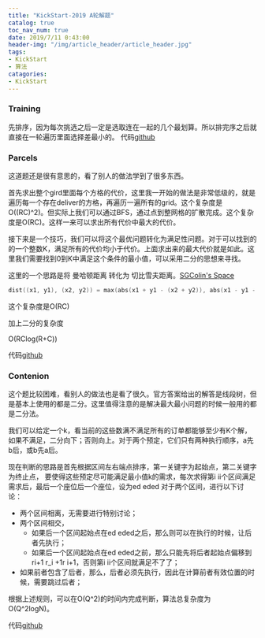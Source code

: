 ```yaml
---
title: "KickStart-2019 A轮解题"
catalog: true
toc_nav_num: true
date: 2019/7/11 0:43:00
header-img: "/img/article_header/article_header.jpg"
tags:
- KickStart
- 算法
catagories:
- KickStart
---
```


### Training
先排序，因为每次挑选之后一定是选取连在一起的几个最划算。所以排完序之后就直接在一轮遍历里面选择差最小的。
代码[github](https://github.com/CrowFea/CodeRepo/tree/master/KickStart/2019%20A)

### Parcels
这道题还是很有意思的，看了别人的做法学到了很多东西。

首先求出整个gird里面每个方格的代价，这里我一开始的做法是非常低级的，就是遍历每一个存在deliver的方格，再遍历一遍所有的grid。这个复杂度是O((RC)^2)。但实际上我们可以通过BFS，通过点到整网格的扩散完成。这个复杂度是O(RC)。这样一来可以求出所有代价中最大的代价。

接下来是一个技巧，我们可以将这个最优问题转化为满足性问题。对于可以找到的的一个整数K，满足所有的代价均小于代价。上面求出来的最大代价就是如此。这里我们需要找到0到K中满足这个条件的最小值，可以采用二分的思想来寻找。

这里的一个思路是将 曼哈顿距离 转化为 切比雪夫距离。[SGColin's Space](https://www.cnblogs.com/SGCollin/p/9636955.html)

```c++
dist((x1, y1), (x2, y2)) = max(abs(x1 + y1 - (x2 + y2)), abs(x1 - y1 - (x2 - y2)))
```

这个复杂度是O(RC)

加上二分的复杂度

O(RClog(R+C))

代码[github](https://github.com/CrowFea/CodeRepo/tree/master/KickStart/2019%20A)

### Contenion
这个题比较困难，看别人的做法也是看了很久。官方答案给出的解答是线段树，但是基本上使用的都是二分。这里值得注意的是解决最大最小问题的时候一般用的都是二分法。

我们可以给定一个k，看当前的这些数满不满足所有的订单都能够至少有K个解，如果不满足，二分向下；否则向上。对于两个预定，它们只有两种执行顺序，a先b后，或b先a后。

现在判断的思路是首先根据区间左右端点排序，第一关键字为起始点，第二关键字为终止点，
要使得这些预定尽可能满足最小值k的需求，每次求得第i ii个区间满足需求后，最后一个座位后一个座位，设为ed eded
对于两个区间，进行以下讨论：

- 两个区间相离，无需要进行特别讨论；
- 两个区间相交，
    - 如果后一个区间起始点在ed eded之后，那么则可以在执行的时候，让后者先执行；
    - 如果后一个区间起始点在ed eded之前，那么只能先将后者起始点偏移到ri+1 r_i +1r 
    i+1，否则第i ii个区间就满足不了了；
- 如果前者包含了后者，那么，后者必须先执行，因此在计算前者有效位置的时候，需要跳过后者；

根据上述规则，可以在O(Q^2)的时间内完成判断，算法总复杂度为 O(Q^2logN)。

代码[github](https://github.com/CrowFea/CodeRepo/tree/master/KickStart/2019%20A)